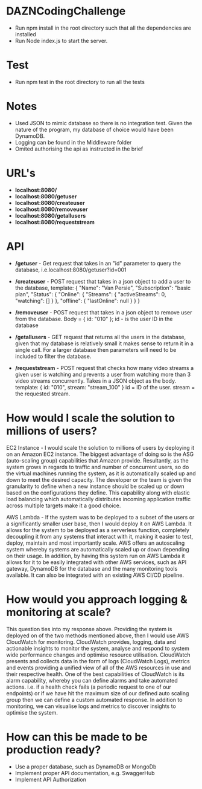 # DAZNCodingChallenge

- Run npm install in the root directory such that all the dependencies are installed
- Run Node index.js to start the server.
# Test

- Run npm test in the root directory to run all the tests

# Notes

- Used JSON to mimic database so there is no integration test. Given the nature of the program,
  my database of choice would have been DynamoDB.
- Logging can be found in the Middleware folder
- Omited authorising the api as instructed in the brief

# URL's
- **localhost:8080/**
- **localhost:8080/getuser**
- **localhost:8080/createuser**
- **localhost:8080/removeuser**
- **localhost:8080/getallusers**
- **localhost:8080/requeststream**

# API

- **/getuser** - Get request that takes in an "id" parameter to query the database, i.e.localhost:8080/getuser?id=001
- **/createuser** - POST request that takes in a json object to add a user to the database, template:
  {
  "Name": "Van Persie",
  "Subscription": "basic plan",
  "Status": {
  "Online": {
  "Streams": {
  "activeStreams": 0,
  "watching": []
  }
  },
  "offline": { "lastOnline": null }
  }
  }
- **/removeuser** - POST request that takes in a json object to remove user from the database.
  Body = { id: "010" };
  id - is the user ID in the database

- **/getallusers** - GET request that returns all the users in the database, given that my database is relatively small it makes sense to return it in a single call. For a larger database then parameters will need to be included to filter the database.

- **/requeststream** - POST request that checks how many video streams a given user is watching and prevents a user
  from watching more than 3 video streams concurrently. Takes in a JSON object as the body. template:
  {
  id: "010",
  stream: "stream_100"
  }
  id = ID of the user.
  stream = the requested stream.

# How would I scale the solution to millions of users?

EC2 Instance - I would scale the solution to millions of users by deploying it on an Amazon EC2 instance. The biggest advantage of doing so is the ASG (auto-scaling group) capabilities that Amazon provide. Resultantly, as the system grows in regards to traffic and number of concurrent users, so do the virtual machines running the system, as it is automatically scaled up and down to meet the desired capacity. The developer or the team is given the granularity to define when a new instance should be scaled up or down based on the configurations they define. This capability along with elastic load balancing which automatically distributes incoming application traffic across multiple targets make it a good choice.

AWS Lambda - If the system was to be deployed to a subset of the users or a significantly smaller user base, then I would deploy it on AWS Lambda. 
It allows for the system to be deployed as a serverless function, completely decoupling it from any systems that interact with it, making it easier to test, deploy, maintain and most importantly scale. AWS offers an autoscaling system whereby systems are automatically scaled up or down depending on their usage. In addition, by having this system run on AWS Lambda it allows for it to be easily integrated with other AWS services, such as API gateway, DynamoDB for the database and the many monitoring tools available. It can also be integrated with an existing AWS CI/CD pipeline.

# How would you approach logging & monitoring at scale?

This question ties into my response above. Providing the system is deployed on of the two methods mentioned above, then I would use AWS CloudWatch for monitoring. CloudWatch provides, logging, data and actionable insights to monitor the system, analyse and respond to system wide performance changes and optimise resource utilisation. CloudWatch presents and collects data in the form of logs (CloudWatch Logs), metrics and events providing a unified view of all of the AWS resources in use and their respective health. One of the best capabilities of CloudWatch is its alarm capability, whereby you can define alarms and take automated actions. i.e. if a health check fails (a periodic request to one of our endpoints) or if we have hit the maximum size of our defined auto scaling group then we can define a custom automated response. In addition to monitoring, we can visualise logs and metrics to discover insights to optimise the system.

# How can this be made to be production ready?

- Use a proper database, such as DynamoDB or MongoDb
- Implement proper API documentation, e.g. SwaggerHub
- Implement API Authorization
